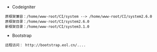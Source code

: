 * Codeigniter 

```
原框架兼容：/home/www-root/CI/system --> /home/www-root/CI/system2.6.0
原框架目录：/home/www-root/CI/system2.6.0
新框架目录：/home/www-root/CI/system3.1.0
```

* Bootstrap

```
远程访问： http://bootstrap.eol.cn/....
```